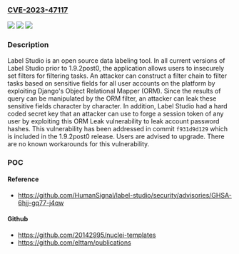 ### [CVE-2023-47117](https://cve.mitre.org/cgi-bin/cvename.cgi?name=CVE-2023-47117)
![](https://img.shields.io/static/v1?label=Product&message=label-studio&color=blue)
![](https://img.shields.io/static/v1?label=Version&message=%3D%20%3C%201.9.2post0%20&color=brighgreen)
![](https://img.shields.io/static/v1?label=Vulnerability&message=CWE-200%3A%20Exposure%20of%20Sensitive%20Information%20to%20an%20Unauthorized%20Actor&color=brighgreen)

### Description

Label Studio is an open source data labeling tool. In all current versions of Label Studio prior to 1.9.2post0, the application allows users to insecurely set filters for filtering tasks. An attacker can construct a filter chain to filter tasks based on sensitive fields for all user accounts on the platform by exploiting Django's Object Relational Mapper (ORM). Since the results of query can be manipulated by the ORM filter, an attacker can leak these sensitive fields character by character. In addition, Label Studio had a hard coded secret key that an attacker can use to forge a session token of any user by exploiting this ORM Leak vulnerability to leak account password hashes. This vulnerability has been addressed in commit `f931d9d129` which is included in the 1.9.2post0 release. Users are advised to upgrade. There are no known workarounds for this vulnerability.

### POC

#### Reference
- https://github.com/HumanSignal/label-studio/security/advisories/GHSA-6hjj-gq77-j4qw

#### Github
- https://github.com/20142995/nuclei-templates
- https://github.com/elttam/publications

